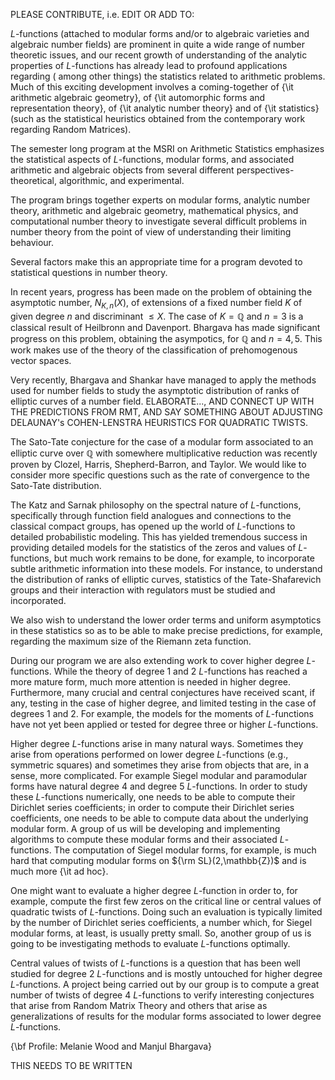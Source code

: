 PLEASE CONTRIBUTE, i.e. EDIT OR ADD TO:

$L$-functions  (attached to modular forms and/or to algebraic varieties and
algebraic number fields) are prominent in quite a wide range of number
theoretic issues, and our recent growth of understanding of the analytic
properties of $L$-functions has already lead to profound applications regarding
( among other things) the statistics related to arithmetic problems.  Much of
this exciting development involves a coming-together of {\it arithmetic
algebraic geometry}, of  {\it automorphic forms and representation theory}, of
{\it analytic number theory} and of  {\it  statistics} (such as  the
statistical heuristics obtained from the contemporary work regarding Random
Matrices).

The semester long program at the MSRI on Arithmetic Statistics emphasizes
the statistical aspects of $L$-functions, modular forms, and associated
arithmetic and algebraic objects from several different
perspectives- theoretical, algorithmic, and experimental.

The program brings together experts on modular forms, analytic number
theory, arithmetic and algebraic geometry, mathematical physics, and
computational number theory to investigate several difficult problems in number
theory from the point of view of understanding their limiting behaviour.

Several factors make this an appropriate time for a program devoted to
statistical questions in number theory.

In recent years, progress has been made on the
problem of obtaining the asymptotic number, $N_{K,n}(X)$, of extensions
of a fixed number field $K$
of given degree $n$ and discriminant $\leq X$. The case of $K={\mathbb Q}$ and $n=3$
is a classical result of Heilbronn and Davenport.
Bhargava has made significant
progress on this problem, obtaining the asympotics, for $\mathbb Q$ and
$n=4,5$.  This work makes use of the theory
of the classification of prehomogenous vector spaces.

Very recently, Bhargava and Shankar have managed to apply the methods used
for number fields to study the asymptotic distribution of ranks of elliptic
curves of a number field. ELABORATE..., AND CONNECT UP
WITH THE PREDICTIONS FROM RMT, AND SAY SOMETHING ABOUT ADJUSTING
DELAUNAY's COHEN-LENSTRA HEURISTICS FOR QUADRATIC TWISTS.

The Sato-Tate conjecture for the case of a modular form associated to an
elliptic curve over ${\mathbb Q}$ with somewhere multiplicative reduction was
recently proven by Clozel, Harris, Shepherd-Barron, and Taylor. We would like
to consider more specific questions such as the rate of convergence to the
Sato-Tate distribution.

The Katz and Sarnak philosophy on the spectral nature of $L$-functions,
specifically through function field analogues and connections to the classical
compact groups, has opened up the world of $L$-functions to detailed
probabilistic modeling. This has yielded tremendous success in providing
detailed models for the statistics of the zeros and values of $L$-functions,
but much work remains to be done, for example, to incorporate subtle arithmetic
information into these models. For instance, to understand the distribution of
ranks of elliptic curves, statistics of the Tate-Shafarevich groups and their
interaction with regulators must be studied and incorporated.

We also wish to understand the lower order terms and uniform asymptotics in
these statistics so as to be able to make precise predictions, for example,
regarding the maximum size of the Riemann zeta function.

During our program we are also extending work to cover higher degree
$L$-functions. While the theory of degree 1 and 2 $L$-functions has reached a
more mature form, much more attention is needed in higher degree.
Furthermore, many crucial and central conjectures have received scant, if any,
testing in the case of higher degree, and limited testing in the case of
degrees 1 and 2. For example, the models for the moments of $L$-functions have not yet been
applied or tested for degree three or higher $L$-functions.

Higher degree $L$-functions arise in many natural ways.  Sometimes they arise from operations performed on lower degree $L$-functions (e.g., symmetric squares) and sometimes they arise from objects that are, in a sense, more complicated.  For example Siegel modular and paramodular forms have natural degree 4 and degree 5 $L$-functions.  In order to study these $L$-functions numerically, one needs to be able to compute their Dirichlet series coefficients; in order to compute their Dirichlet series coefficients, one needs to be able to compute data about the underlying modular form.  A group of us will be developing and implementing algorithms to compute these modular forms and their associated $L$-functions.  The computation of Siegel modular forms, for example, is much hard that computing modular forms on ${\rm SL}(2,\mathbb{Z})$ and is much more {\it ad hoc}.

One might want to evaluate a higher degree $L$-function in order to, for example, compute the first few zeros on the critical line or central values of quadratic twists of $L$-functions.  Doing such an evaluation is typically limited by the number of Dirichlet series coefficients, a number which, for Siegel modular forms, at least, is usually pretty small.  So, another group of us is going to be investigating methods to evaluate $L$-functions optimally. 

Central values of twists of $L$-functions is a question that has been well studied for degree 2 $L$-functions and is mostly untouched for higher degree $L$-functions.  A project being carried out by our group is to compute a great number of twists of degree 4 $L$-functions to verify interesting conjectures that arise from Random Matrix Theory and others that arise as generalizations of results for the modular forms associated to lower degree $L$-functions.





{\bf Profile: Melanie Wood and Manjul Bhargava}

THIS NEEDS TO BE WRITTEN
